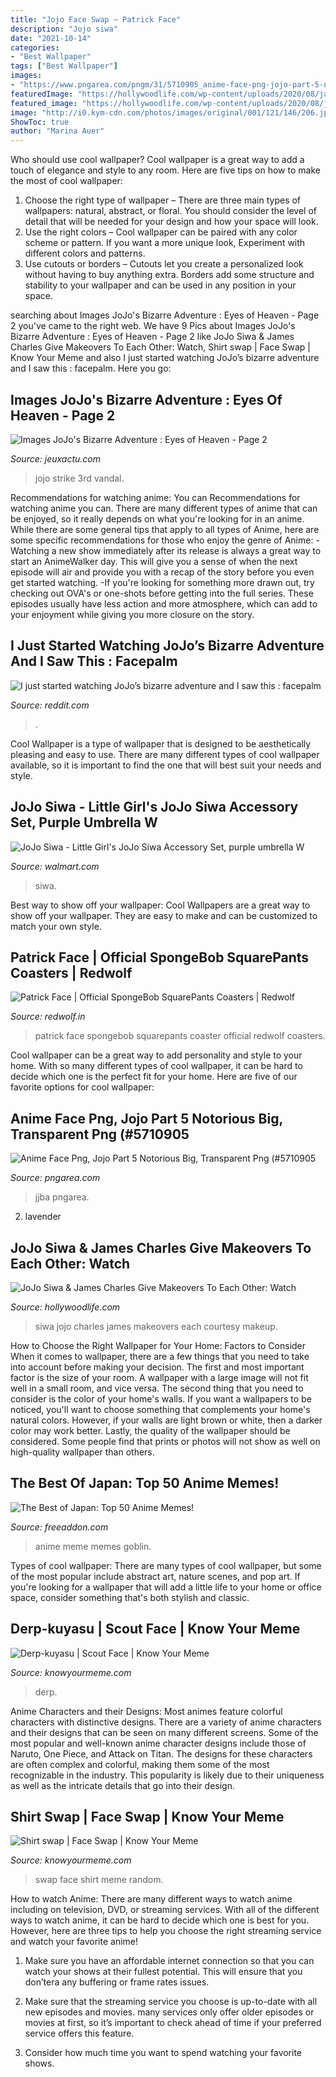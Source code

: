 ```yaml
---
title: "Jojo Face Swap ~ Patrick Face"
description: "Jojo siwa"
date: "2021-10-14"
categories:
- "Best Wallpaper"
tags: ["Best Wallpaper"]
images:
- "https://www.pngarea.com/pngm/31/5710905_anime-face-png-jojo-part-5-notorious-big.png"
featuredImage: "https://hollywoodlife.com/wp-content/uploads/2020/08/james-charles-jojo-siwa-youtube-embed-2.jpg"
featured_image: "https://hollywoodlife.com/wp-content/uploads/2020/08/james-charles-jojo-siwa-youtube-embed-2.jpg"
image: "http://i0.kym-cdn.com/photos/images/original/001/121/146/206.jpg"
ShowToc: true
author: "Marina Auer"
---
```



Who should use cool wallpaper?
Cool wallpaper is a great way to add a touch of elegance and style to any room. Here are five tips on how to make the most of cool wallpaper: 
1) Choose the right type of wallpaper – There are three main types of wallpapers: natural, abstract, or floral. You should consider the level of detail that will be needed for your design and how your space will look. 
2) Use the right colors – Cool wallpaper can be paired with any color scheme or pattern. If you want a more unique look, Experiment with different colors and patterns. 
3) Use cutouts or borders – Cutouts let you create a personalized look without having to buy anything extra. Borders add some structure and stability to your wallpaper and can be used in any position in your space.

	

		
searching about Images JoJo&#039;s Bizarre Adventure : Eyes of Heaven - Page 2 you've came to the right web. We have 9 Pics about Images JoJo&#039;s Bizarre Adventure : Eyes of Heaven - Page 2 like JoJo Siwa &amp; James Charles Give Makeovers To Each Other: Watch, Shirt swap | Face Swap | Know Your Meme and also I just started watching JoJo’s bizarre adventure and I saw this : facepalm. Here you go:
		
    
## Images JoJo&#039;s Bizarre Adventure : Eyes Of Heaven - Page 2

<img loading=lazy src="https://i.jeuxactus.com/datas/jeux/j/o/jojo-s-bizarre-adventure-eyes-of-heaven/xl/jojo-s-bizarre-adventure-576cde6456d98.jpg" onerror="this.onerror=null;this.src='https://tse2.mm.bing.net/th?id=OIP.WMpIRg81T3NKteE1oGajpgHaEK&amp;pid=15.1';" alt="Images JoJo&#039;s Bizarre Adventure : Eyes of Heaven - Page 2">

_Source: jeuxactu.com_

>jojo strike 3rd vandal. 

	

Recommendations for watching anime: You can
Recommendations for watching anime you can. There are many different types of anime that can be enjoyed, so it really depends on what you're looking for in an anime. While there are some general tips that apply to all types of Anime, here are some specific recommendations for those who enjoy the genre of Anime: 
-Watching a new show immediately after its release is always a great way to start an AnimeWalker day. This will give you a sense of when the next episode will air and provide you with a recap of the story before you even get started watching. 
-If you're looking for something more drawn out, try checking out OVA's or one-shots before getting into the full series. These episodes usually have less action and more atmosphere, which can add to your enjoyment while giving you more closure on the story.

    
## I Just Started Watching JoJo’s Bizarre Adventure And I Saw This : Facepalm

<img loading=lazy src="https://preview.redd.it/1337sllil2s41.jpg?auto=webp&amp;s=4280608fbff152aa349948b29baed72d97c7210d" onerror="this.onerror=null;this.src='https://tse3.mm.bing.net/th?id=OIP.F9bctkeO4yWAwvQ-ZdlycQHaDb&amp;pid=15.1';" alt="I just started watching JoJo’s bizarre adventure and I saw this : facepalm">

_Source: reddit.com_

>. 

	

Cool Wallpaper is a type of wallpaper that is designed to be aesthetically pleasing and easy to use. There are many different types of cool wallpaper available, so it is important to find the one that will best suit your needs and style.

    
## JoJo Siwa - Little Girl&#039;s JoJo Siwa Accessory Set, Purple Umbrella W

<img loading=lazy src="https://i5.walmartimages.com/asr/c1dfe33d-5c2f-4151-8144-4c7c3d6a9696_1.320e504f5ec38567978e99b61f947f11.jpeg" onerror="this.onerror=null;this.src='https://tse2.mm.bing.net/th?id=OIP.mOv0dqCB8PtJup40MIuv2QHaHw&amp;pid=15.1';" alt="JoJo Siwa - Little Girl&#039;s JoJo Siwa Accessory Set, purple umbrella W">

_Source: walmart.com_

>siwa. 

	

Best way to show off your wallpaper:
Cool Wallpapers are a great way to show off your wallpaper. They are easy to make and can be customized to match your own style.

    
## Patrick Face | Official SpongeBob SquarePants Coasters | Redwolf

<img loading=lazy src="https://www.redwolf.in/image/catalog/coasters/spongebob-squarepants-patrick-face-coaster-india.jpg" onerror="this.onerror=null;this.src='https://tse1.mm.bing.net/th?id=OIP.ddI2XzsvM0u-tjyTYb6bcQHaHa&amp;pid=15.1';" alt="Patrick Face | Official SpongeBob SquarePants Coasters | Redwolf">

_Source: redwolf.in_

>patrick face spongebob squarepants coaster official redwolf coasters. 

	

Cool wallpaper can be a great way to add personality and style to your home. With so many different types of cool wallpaper, it can be hard to decide which one is the perfect fit for your home. Here are five of our favorite options for cool wallpaper: 

    
## Anime Face Png, Jojo Part 5 Notorious Big, Transparent Png (#5710905

<img loading=lazy src="https://www.pngarea.com/pngm/31/5710905_anime-face-png-jojo-part-5-notorious-big.png" onerror="this.onerror=null;this.src='https://tse1.mm.bing.net/th?id=OIP.y9lG6Twtq87H4u1EqJfo5gHaMV&amp;pid=15.1';" alt="Anime Face Png, Jojo Part 5 Notorious Big, Transparent Png (#5710905">

_Source: pngarea.com_

>jjba pngarea. 

	

2. lavender 

    
## JoJo Siwa &amp; James Charles Give Makeovers To Each Other: Watch

<img loading=lazy src="https://hollywoodlife.com/wp-content/uploads/2020/08/james-charles-jojo-siwa-youtube-embed-2.jpg" onerror="this.onerror=null;this.src='https://tse4.mm.bing.net/th?id=OIP.P9mi8fpkQzNbFRXmyTdp-gHaEK&amp;pid=15.1';" alt="JoJo Siwa &amp; James Charles Give Makeovers To Each Other: Watch">

_Source: hollywoodlife.com_

>siwa jojo charles james makeovers each courtesy makeup. 

	

How to Choose the Right Wallpaper for Your Home: Factors to Consider
When it comes to wallpaper, there are a few things that you need to take into account before making your decision. The first and most important factor is the size of your room. A wallpaper with a large image will not fit well in a small room, and vice versa. 
The second thing that you need to consider is the color of your home's walls. If you want a wallpapers to be noticed, you'll want to choose something that complements your home's natural colors. However, if your walls are light brown or white, then a darker color may work better. 
Lastly, the quality of the wallpaper should be considered. Some people find that prints or photos will not show as well on high-quality wallpaper than others.

    
## The Best Of Japan: Top 50 Anime Memes!

<img loading=lazy src="https://freeaddon.com/wp-content/uploads/2019/01/anime-meme-43.jpg" onerror="this.onerror=null;this.src='https://tse2.mm.bing.net/th?id=OIP.6CJHARPyYi-voQxf9d3ejAHaIe&amp;pid=15.1';" alt="The Best of Japan: Top 50 Anime Memes!">

_Source: freeaddon.com_

>anime meme memes goblin. 

	

Types of cool wallpaper:
There are many types of cool wallpaper, but some of the most popular include abstract art, nature scenes, and pop art. If you're looking for a wallpaper that will add a little life to your home or office space, consider something that's both stylish and classic.

    
## Derp-kuyasu | Scout Face | Know Your Meme

<img loading=lazy src="http://i0.kym-cdn.com/photos/images/original/001/176/245/195.png" onerror="this.onerror=null;this.src='https://tse2.mm.bing.net/th?id=OIP.iDyiXAGm4CkhgHjOYZtxqwHaG-&amp;pid=15.1';" alt="Derp-kuyasu | Scout Face | Know Your Meme">

_Source: knowyourmeme.com_

>derp. 

	

Anime Characters and their Designs: Most animes feature colorful characters with distinctive designs.
There are a variety of anime characters and their designs that can be seen on many different screens. Some of the most popular and well-known anime character designs include those of Naruto, One Piece, and Attack on Titan. The designs for these characters are often complex and colorful, making them some of the most recognizable in the industry. This popularity is likely due to their uniqueness as well as the intricate details that go into their design.

    
## Shirt Swap | Face Swap | Know Your Meme

<img loading=lazy src="http://i0.kym-cdn.com/photos/images/original/001/121/146/206.jpg" onerror="this.onerror=null;this.src='https://tse4.mm.bing.net/th?id=OIP.OfpL8-qhNqqJAiIoULPCjAHaHx&amp;pid=15.1';" alt="Shirt swap | Face Swap | Know Your Meme">

_Source: knowyourmeme.com_

>swap face shirt meme random. 

	

How to watch Anime: There are many different ways to watch anime including on television, DVD, or streaming services.
With all of the different ways to watch anime, it can be hard to decide which one is best for you. However, here are three tips to help you choose the right streaming service and watch your favorite anime!
1. Make sure you have an affordable internet connection so that you can watch your shows at their fullest potential. This will ensure that you don’tera any buffering or frame rates issues.

2. Make sure that the streaming service you choose is up-to-date with all new episodes and movies. many services only offer older episodes or movies at first, so it’s important to check ahead of time if your preferred service offers this feature.

3. Consider how much time you want to spend watching your favorite shows.

